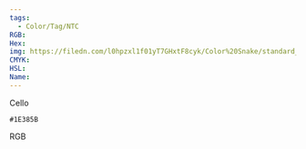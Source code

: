 ```yaml
---
tags:
  - Color/Tag/NTC
RGB:
Hex:
img: https://filedn.com/l0hpzxl1f01yT7GHxtF8cyk/Color%20Snake/standard_csv_to_svg//1E385B.svg
CMYK:
HSL:
Name:
---
```

Cello
```palette
#1E385B
```
RGB
